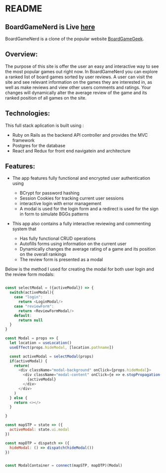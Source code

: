 # README

## BoardGameNerd is Live [here](https://board-game-nerd.herokuapp.com/#/)

BoardGameNerd is a clone of the popular website [BoardGameGeek](https://boardgamegeek.com).

## Overview:

The purpose of this site is offer the user an easy and interactive way to see the most popular games out right now.
In BoardGameNerd you can explore a ranked list of board games sorted by user reviews. A user can visit the site and see relevant information on the games they are interested in, as well as make reviews and view other users comments and ratings. Your changes will dynamically alter the average review of the game and its ranked position of all games on the site. 

## Technologies:
This full stack aplication is built using :
* Ruby on Rails as the backend API controller and provides the MVC framework
* Postgres for the database
* React and Redux for front end navigatein and architecture

## Features: 

* The app features fully functional and encrypted user authentication using 
  * BCrypt for password hashing
  * Session Cookies for tracking current user sessions
  * interactive login with error management
  * A modal is used for the login form and a redirect is used for the sign in form to simulate BGGs patterns
 

* This app also contains a fully interactive reviewing and commenting system that
  * Has fully functional CRUD operations
  * Autofills forms using information on the current user
  * Dynamically changes the average rating of a game and its position on the overall rankings
  * The review form is presented as a modal

Below is the method I used for creating the modal for both user login and the review form modals:

```js

const selectModal = ({activeModal}) => {
  switch(activeModal){
    case "login":
      return <LoginModal/>
    case "reviewForm":
      return <ReviewFormModal/>
    default:
      return null
  }
}

const Modal = props => {
  let location = useLocation()
  useEffect(props.hideModal, [location.pathname])

  const activeModal = selectModal(props)
  if(activeModal) {
    return(
      <div className="modal-background" onClick={props.hideModal}>
        <div className="modal-content" onClick={e => e.stopPropagation()}>
          {activeModal}
        </div>
      </div>
    )
  } else {
    return <></>
  }

}

const mapSTP = state => ({
  activeModal: state.ui.modal
})

const mapDTP = dispatch => ({
  hideModal: () => dispatch(hideModal())
})


const ModalContainer = connect(mapSTP, mapDTP)(Modal)


```
